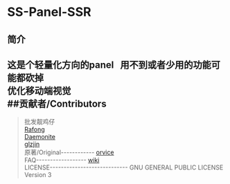 SS-Panel-SSR
================
简介
--------
这是个轻量化方向的panel &nbsp; 用不到或者少用的功能可能都砍掉<br>
优化移动端视觉<br>
##贡献者/Contributors
----------------
>批发靓鸡仔<br>
>[Rafong](https://github.com/Rafong973)<br>
>[Daemonite](https://github.com/Daemonite/material)<br>
>[glzjin](https://github.com/glzjin/ss-panel-v3-mod)<br>
原著/Original------------
[orvice](https://github.com/orvice)<br>
FAQ------------------
[wiki](https://github.com/lan894734188/ss-panel-ssr/wiki)<br>
LICENSE----------------------------
GNU GENERAL PUBLIC LICENSE<br/>
Version 3

